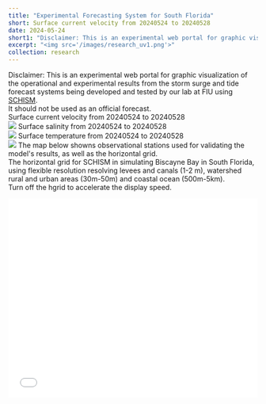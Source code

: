 ```yaml
---
title: "Experimental Forecasting System for South Florida"
short: Surface current velocity from 20240524 to 20240528
date: 2024-05-24
short1: "Disclaimer: This is an experimental web portal for graphic visualization of the operational and experimental results from the storm surge and tide forecast systems being developed and tested by our lab at FIU using [SCHISM](https://ccrm.vims.edu/schismweb/). It should not be used as an official forecast."
excerpt: "<img src='/images/research_uv1.png'>"
collection: research
---
```


Disclaimer:
This is an experimental web portal for graphic visualization of the operational and experimental results from the storm surge and tide forecast systems being developed and tested by our lab at FIU using [SCHISM](https://ccrm.vims.edu/schismweb/).<br/>
It should not be used as an official forecast.<br/>
Surface current velocity  from 20240524 to 20240528<br/>
<img src='/images/research_uv1.png'>
Surface salinity from 20240524 to 20240528<br/>
<img src='/images/research_salt1.png'>
Surface temperature from 20240524 to 20240528<br/>
<img src='/images/research_temp1.png'>
The map below showns observational stations used for validating the model's results, as well as the horizontal grid. <br/>
The horizontal grid for SCHISM in simulating Biscayne Bay in South Florida, using flexible resolution resolving levees and canals (1-2 m), watershed rural and urban areas (30m-50m) and coastal ocean (500m-5km).<br/>
Turn off the hgrid to accelerate the display speed.<br/>
<style>.embed-container {position: relative; padding-bottom: 80%; height: 0; max-width: 100%;} .embed-container iframe, .embed-container object, .embed-container iframe{position: absolute; top: 0; left: 0; width: 100%; height: 100%;} small{position: absolute; z-index: 40; bottom: 0; margin-bottom: -15px;}</style><div class="embed-container"><iframe width="500" height="400" frameborder="0" scrolling="no" marginheight="0" marginwidth="0" title="Canal in Miami" src="//fiugis.maps.arcgis.com/apps/Embed/index.html?webmap=6ae2ae2896ab41f880739adb7c369bf7&extent=-81.2065,24.9682,-79.6245,25.8711&zoom=true&previewImage=false&scale=true&legendlayers=true&disable_scroll=false&theme=light"></iframe></div>
